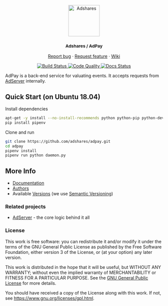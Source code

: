 <p align="center">
    <a href="https://adshares.net/" title="Adshares sp. z o.o." target="_blank">
        <img src="https://adshares.net/logos/ads.svg" alt="Adshares" width="100" height="100">
    </a>
</p>
<h3 align="center"><small>Adshares / AdPay</small></h3>
<p align="center">
    <a href="https://github.com/adshares/adpay/issues/new?template=bug_report.md&labels=Bug">Report bug</a>
    ·
    <a href="https://github.com/adshares/adpay/issues/new?template=feature_request.md&labels=New%20Feature">Request feature</a>
    ·
    <a href="https://github.com/adshares/adpay/wiki">Wiki</a>
</p>
<p align="center">
    <a href="https://travis-ci.org/adshares/adpay" title="Build Status" target="_blank">
        <img src="https://travis-ci.org/adshares/adpay.svg?branch=master" alt="Build Status">
    </a>
    <a href="https://sonarcloud.io/dashboard?id=adshares-adpay" title="Code Quality" target="_blank">
        <img src="https://sonarcloud.io/api/project_badges/measure?project=adshares-adpay&metric=alert_status" alt="Code Quality">
    </a>
    <a href="http://adshares-adpay.readthedocs.io/en/latest" title="Docs Status" target="_blank">
        <img src="https://readthedocs.org/projects/adshares-adpay/badge/?version=latest" alt="Docs Status">
    </a>
</p>

AdPay is a back-end service for valuating events.
It accepts requests from [AdServer](https://github.com/adshares/adserver) internally.

## Quick Start (on Ubuntu 18.04)

Install dependencies
```bash
apt-get -y install --no-install-recommends python python-pip python-dev gcc
pip install pipenv
```

Clone and run
```bash
git clone https://github.com/adshares/adpay.git
cd adpay
pipenv install
pipenv run python daemon.py
```

## More Info

- [Documentation](https://adshares-adpay.readthedocs.io/en/latest)
- [Authors](https://github.com/adshares/adpay/contributors)
- Available [Versions](https://github.com/adshares/adpay/tags) (we use [Semantic Versioning](http://semver.org/))

### Related projects

- [AdServer](https://github.com/adshares/adserver) - the core logic behind it all

### License

This work is free software: you can redistribute it and/or modify
it under the terms of the GNU General Public License as published by
the Free Software Foundation, either version 3 of the License, or
(at your option) any later version.

This work is distributed in the hope that it will be useful,
but WITHOUT ANY WARRANTY; without even the implied warranty of
MERCHANTABILITY or FITNESS FOR A PARTICULAR PURPOSE. See the
[GNU General Public License](LICENSE) for more details.

You should have received a copy of the License along with this work.
If not, see <https://www.gnu.org/licenses/gpl.html>.
